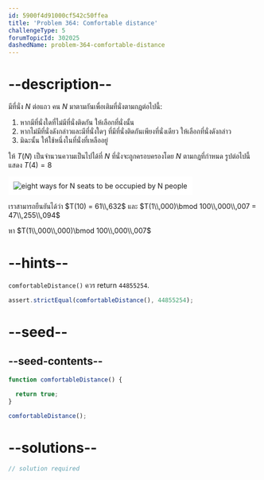 ```yaml
---
id: 5900f4d91000cf542c50ffea
title: 'Problem 364: Comfortable distance'
challengeType: 5
forumTopicId: 302025
dashedName: problem-364-comfortable-distance
---
```


# --description--

มีที่นั่ง $N$ ต่อแถว คน $N$ มาตามกันเพื่อเติมที่นั่งตามกฎต่อไปนี้:

1. หากมีที่นั่งใดที่ไม่มีที่นั่งติดกัน ให้เลือกที่นั่งนั้น
2. หากไม่มีที่นั่งดังกล่าวและมีที่นั่งใดๆ ที่มีที่นั่งติดกันเพียงที่นั่งเดียว ให้เลือกที่นั่งดังกล่าว
3. มิฉะนั้น ให้ใช้หนึ่งในที่นั่งที่เหลืออยู่

ให้ $T(N)$ เป็นจำนวนความเป็นไปได้ที่ $N$ ที่นั่งจะถูกครอบครองโดย $N$ ตามกฎที่กำหนด รูปต่อไปนี้แสดง $T(4) = 8$

<img class="img-responsive center-block" alt="eight ways for N seats to be occupied by N people" src="https://cdn.freecodecamp.org/curriculum/project-euler/comfortable-distance.gif" style="background-color: white; padding: 10px;">

เราสามารถยืนยันได้ว่า $T(10) = 61\\,632$ และ $T(1\\,000)\bmod 100\\,000\\,007 = 47\\,255\\,094$

หา $T(1\\,000\\,000)\bmod 100\\,000\\,007$

# --hints--

`comfortableDistance()` ควร return `44855254`.

```js
assert.strictEqual(comfortableDistance(), 44855254);
```

# --seed--

## --seed-contents--

```js
function comfortableDistance() {

  return true;
}

comfortableDistance();
```

# --solutions--

```js
// solution required
```
